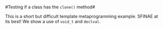 #Testing if a class has the `clone()` method#

This is a short but difficult template metaprogramming example. SFINAE at its best!  We show a use of `void_t` and `declval`.
